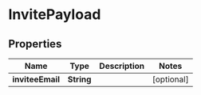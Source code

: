 

# InvitePayload


## Properties

Name | Type | Description | Notes
------------ | ------------- | ------------- | -------------
**inviteeEmail** | **String** |  |  [optional]



